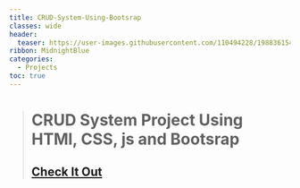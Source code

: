 ```yaml
---
title: CRUD-System-Using-Bootsrap
classes: wide
header:
  teaser: https://user-images.githubusercontent.com/110494228/198836154-ecb00d12-7258-44f8-9264-e599af8ca8fe.png
ribbon: MidnightBlue
categories:
  - Projects
toc: true
---
```


> # CRUD System Project Using HTMl, CSS, js and Bootsrap 
> ## [Check It Out](https://mohamedadel6.github.io/GRUD-System-Using-Bootstrap/)
